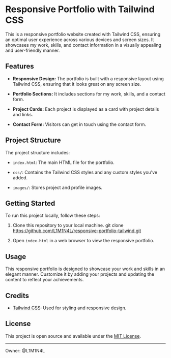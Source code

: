 # Responsive Portfolio with Tailwind CSS

This is a responsive portfolio website created with Tailwind CSS, ensuring an optimal user experience across various devices and screen sizes. It showcases my work, skills, and contact information in a visually appealing and user-friendly manner.

## Features

- **Responsive Design:** The portfolio is built with a responsive layout using Tailwind CSS, ensuring that it looks great on any screen size.

- **Portfolio Sections:** It includes sections for my work, skills, and a contact form.

- **Project Cards:** Each project is displayed as a card with project details and links.

- **Contact Form:** Visitors can get in touch using the contact form. 

## Project Structure

The project structure includes:

- `index.html`: The main HTML file for the portfolio.

- `css/`: Contains the Tailwind CSS styles and any custom styles you've added.

- `images/`: Stores project and profile images.

## Getting Started

To run this project locally, follow these steps:

1. Clone this repository to your local machine.
git clone https://github.com/L1M1N4L/responsive-portfolio-tailwind.git

2. Open `index.html` in a web browser to view the responsive portfolio.

## Usage

This responsive portfolio is designed to showcase your work and skills in an elegant manner. Customize it by adding your projects and updating the content to reflect your achievements.

## Credits

- [Tailwind CSS](https://tailwindcss.com/): Used for styling and responsive design.

## License

This project is open source and available under the [MIT License](LICENSE).

---
Owner: @L1M1N4L
